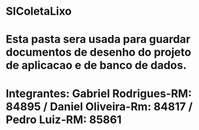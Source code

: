 # SIColetaLixo
# Esta pasta sera usada para guardar documentos de desenho do projeto de aplicacao e de banco de dados.
# Integrantes: Gabriel Rodrigues-RM: 84895 / Daniel Oliveira-Rm: 84817 / Pedro Luiz-RM: 85861
